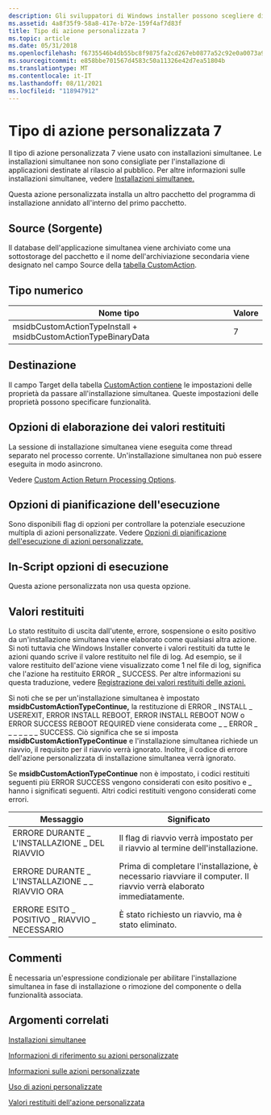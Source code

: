 ```yaml
---
description: Gli sviluppatori di Windows installer possono scegliere di usare un'azione personalizzata di tipo 7 quando le azioni standard non sono sufficienti per eseguire l'installazione.
ms.assetid: 4a8f35f9-58a8-417e-b72e-159f4af7d83f
title: Tipo di azione personalizzata 7
ms.topic: article
ms.date: 05/31/2018
ms.openlocfilehash: f6735546b4db55bc8f9875fa2cd267eb0877a52c92e0a0073a942165dc413055
ms.sourcegitcommit: e858bbe701567d4583c50a11326e42d7ea51804b
ms.translationtype: MT
ms.contentlocale: it-IT
ms.lasthandoff: 08/11/2021
ms.locfileid: "118947912"
---
```

# <a name="custom-action-type-7"></a>Tipo di azione personalizzata 7

Il tipo di azione personalizzata 7 viene usato con installazioni simultanee. Le installazioni simultanee non sono consigliate per l'installazione di applicazioni destinate al rilascio al pubblico. Per altre informazioni sulle installazioni simultanee, vedere [Installazioni simultanee.](concurrent-installations.md)

Questa azione personalizzata installa un altro pacchetto del programma di installazione annidato all'interno del primo pacchetto.

## <a name="source"></a>Source (Sorgente)

Il database dell'applicazione simultanea viene archiviato come una sottostorage del pacchetto e il nome dell'archiviazione secondaria viene designato nel campo Source della [tabella CustomAction](customaction-table.md).

## <a name="numeric-type"></a>Tipo numerico



| Nome tipo                                                      | Valore |
|----------------------------------------------------------------|-------|
| msidbCustomActionTypeInstall + msidbCustomActionTypeBinaryData | 7     |



 

## <a name="target"></a>Destinazione

Il campo Target della tabella [CustomAction contiene](customaction-table.md) le impostazioni delle proprietà da passare all'installazione simultanea. Queste impostazioni delle proprietà possono specificare funzionalità.

## <a name="return-processing-options"></a>Opzioni di elaborazione dei valori restituiti

La sessione di installazione simultanea viene eseguita come thread separato nel processo corrente. Un'installazione simultanea non può essere eseguita in modo asincrono.

Vedere [Custom Action Return Processing Options](custom-action-return-processing-options.md).

## <a name="execution-scheduling-options"></a>Opzioni di pianificazione dell'esecuzione

Sono disponibili flag di opzioni per controllare la potenziale esecuzione multipla di azioni personalizzate. Vedere [Opzioni di pianificazione dell'esecuzione di azioni personalizzate.](custom-action-execution-scheduling-options.md)

## <a name="in-script-execution-options"></a>In-Script opzioni di esecuzione

Questa azione personalizzata non usa questa opzione.

## <a name="return-values"></a>Valori restituiti

Lo stato restituito di uscita dall'utente, errore, sospensione o esito positivo da un'installazione simultanea viene elaborato come qualsiasi altra azione. Si noti tuttavia che Windows Installer converte i valori restituiti da tutte le azioni quando scrive il valore restituito nel file di log. Ad esempio, se il valore restituito dell'azione viene visualizzato come 1 nel file di log, significa che l'azione ha restituito ERROR \_ SUCCESS. Per altre informazioni su questa traduzione, vedere [Registrazione dei valori restituiti delle azioni.](logging-of-action-return-values.md)

Si noti che se per un'installazione simultanea è impostato **msidbCustomActionTypeContinue,** la restituzione di ERROR \_ INSTALL \_ USEREXIT, ERROR INSTALL REBOOT, ERROR INSTALL REBOOT NOW o ERROR SUCCESS REBOOT REQUIRED viene considerata come \_ \_ ERROR \_ \_ \_ \_ \_ \_ \_ SUCCESS. Ciò significa che se si imposta **msidbCustomActionTypeContinue** e l'installazione simultanea richiede un riavvio, il requisito per il riavvio verrà ignorato. Inoltre, il codice di errore dell'azione personalizzata di installazione simultanea verrà ignorato.

Se **msidbCustomActionTypeContinue** non è impostato, i codici restituiti seguenti più ERROR SUCCESS vengono considerati con esito positivo e \_ hanno i significati seguenti. Altri codici restituiti vengono considerati come errori.



| Messaggio                          | Significato                                                                                              |
|----------------------------------|------------------------------------------------------------------------------------------------------|
| ERRORE DURANTE \_ L'INSTALLAZIONE \_ DEL RIAVVIO           | Il flag di riavvio verrà impostato per il riavvio al termine dell'installazione.                                  |
| ERRORE DURANTE \_ L'INSTALLAZIONE \_ \_ RIAVVIO ORA      | Prima di completare l'installazione, è necessario riavviare il computer. Il riavvio verrà elaborato immediatamente. |
| ERRORE ESITO \_ POSITIVO \_ RIAVVIO \_ NECESSARIO | È stato richiesto un riavvio, ma è stato eliminato.                                                          |



 

## <a name="remarks"></a>Commenti

È necessaria un'espressione condizionale per abilitare l'installazione simultanea in fase di installazione o rimozione del componente o della funzionalità associata.

## <a name="related-topics"></a>Argomenti correlati

<dl> <dt>

[Installazioni simultanee](concurrent-installations.md)
</dt> <dt>

[Informazioni di riferimento su azioni personalizzate](custom-action-reference.md)
</dt> <dt>

[Informazioni sulle azioni personalizzate](about-custom-actions.md)
</dt> <dt>

[Uso di azioni personalizzate](using-custom-actions.md)
</dt> <dt>

[Valori restituiti dell'azione personalizzata](custom-action-return-values.md)
</dt> </dl>

 

 




